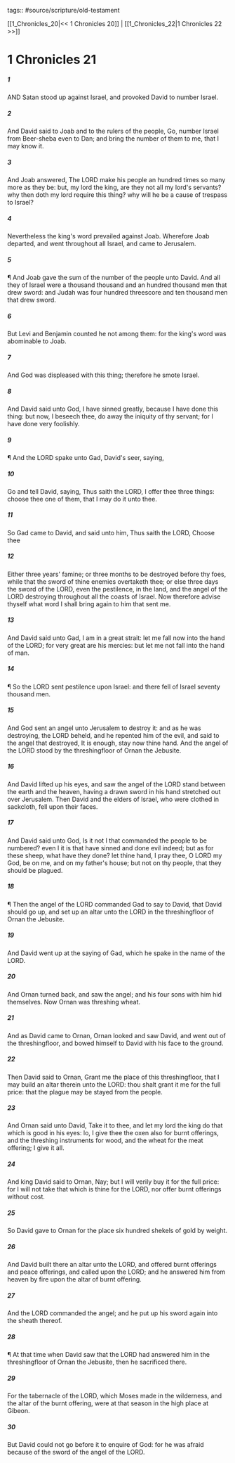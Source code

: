 tags:: #source/scripture/old-testament

[[1_Chronicles_20|<< 1 Chronicles 20]] | [[1_Chronicles_22|1 Chronicles 22 >>]]

# 1 Chronicles 21

##### 1

AND Satan stood up against Israel, and provoked David to number Israel.

##### 2

And David said to Joab and to the rulers of the people, Go, number Israel from Beer-sheba even to Dan; and bring the number of them to me, that I may know it.

##### 3

And Joab answered, The LORD make his people an hundred times so many more as they be: but, my lord the king, are they not all my lord's servants? why then doth my lord require this thing? why will he be a cause of trespass to Israel?

##### 4

Nevertheless the king's word prevailed against Joab. Wherefore Joab departed, and went throughout all Israel, and came to Jerusalem.

##### 5

¶ And Joab gave the sum of the number of the people unto David. And all they of Israel were a thousand thousand and an hundred thousand men that drew sword: and Judah was four hundred threescore and ten thousand men that drew sword.

##### 6

But Levi and Benjamin counted he not among them: for the king's word was abominable to Joab.

##### 7

And God was displeased with this thing; therefore he smote Israel.

##### 8

And David said unto God, I have sinned greatly, because I have done this thing: but now, I beseech thee, do away the iniquity of thy servant; for I have done very foolishly.

##### 9

¶ And the LORD spake unto Gad, David's seer, saying,

##### 10

Go and tell David, saying, Thus saith the LORD, I offer thee three things: choose thee one of them, that I may do it unto thee.

##### 11

So Gad came to David, and said unto him, Thus saith the LORD, Choose thee

##### 12

Either three years' famine; or three months to be destroyed before thy foes, while that the sword of thine enemies overtaketh thee; or else three days the sword of the LORD, even the pestilence, in the land, and the angel of the LORD destroying throughout all the coasts of Israel. Now therefore advise thyself what word I shall bring again to him that sent me.

##### 13

And David said unto Gad, I am in a great strait: let me fall now into the hand of the LORD; for very great are his mercies: but let me not fall into the hand of man.

##### 14

¶ So the LORD sent pestilence upon Israel: and there fell of Israel seventy thousand men.

##### 15

And God sent an angel unto Jerusalem to destroy it: and as he was destroying, the LORD beheld, and he repented him of the evil, and said to the angel that destroyed, It is enough, stay now thine hand. And the angel of the LORD stood by the threshingfloor of Ornan the Jebusite.

##### 16

And David lifted up his eyes, and saw the angel of the LORD stand between the earth and the heaven, having a drawn sword in his hand stretched out over Jerusalem. Then David and the elders of Israel, who were clothed in sackcloth, fell upon their faces.

##### 17

And David said unto God, Is it not I that commanded the people to be numbered? even I it is that have sinned and done evil indeed; but as for these sheep, what have they done? let thine hand, I pray thee, O LORD my God, be on me, and on my father's house; but not on thy people, that they should be plagued.

##### 18

¶ Then the angel of the LORD commanded Gad to say to David, that David should go up, and set up an altar unto the LORD in the threshingfloor of Ornan the Jebusite.

##### 19

And David went up at the saying of Gad, which he spake in the name of the LORD.

##### 20

And Ornan turned back, and saw the angel; and his four sons with him hid themselves. Now Ornan was threshing wheat.

##### 21

And as David came to Ornan, Ornan looked and saw David, and went out of the threshingfloor, and bowed himself to David with his face to the ground.

##### 22

Then David said to Ornan, Grant me the place of this threshingfloor, that I may build an altar therein unto the LORD: thou shalt grant it me for the full price: that the plague may be stayed from the people.

##### 23

And Ornan said unto David, Take it to thee, and let my lord the king do that which is good in his eyes: lo, I give thee the oxen also for burnt offerings, and the threshing instruments for wood, and the wheat for the meat offering; I give it all.

##### 24

And king David said to Ornan, Nay; but I will verily buy it for the full price: for I will not take that which is thine for the LORD, nor offer burnt offerings without cost.

##### 25

So David gave to Ornan for the place six hundred shekels of gold by weight.

##### 26

And David built there an altar unto the LORD, and offered burnt offerings and peace offerings, and called upon the LORD; and he answered him from heaven by fire upon the altar of burnt offering.

##### 27

And the LORD commanded the angel; and he put up his sword again into the sheath thereof.

##### 28

¶ At that time when David saw that the LORD had answered him in the threshingfloor of Ornan the Jebusite, then he sacrificed there.

##### 29

For the tabernacle of the LORD, which Moses made in the wilderness, and the altar of the burnt offering, were at that season in the high place at Gibeon.

##### 30

But David could not go before it to enquire of God: for he was afraid because of the sword of the angel of the LORD.
